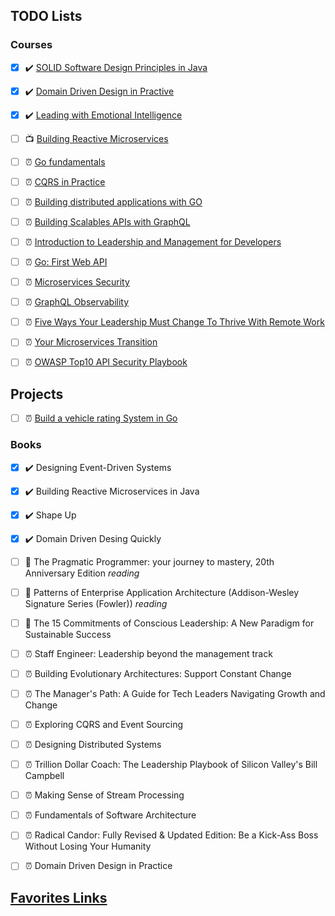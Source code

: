 ## TODO Lists

### Courses 

- [X] ✔️ [SOLID Software Design Principles in Java](https://app.pluralsight.com/achievements/share/fc2b9d85-2a37-4f18-8371-5ca104590cec)
- [X] ✔️ [Domain Driven Design in Practive](https://app.pluralsight.com/achievements/share/4bcd5cf1-759f-4876-8b90-aa4247f482e5) 
- [X] ✔️ [Leading with Emotional Intelligence](https://app.pluralsight.com/achievements/share/f839bd34-3d8f-4671-bdd8-09d082cd7436)
- [ ] 📺 [Building Reactive Microservices](https://app.pluralsight.com/library/courses/building-reactive-microservices/table-of-contents)
- [ ] ⏰ [Go fundamentals](https://app.pluralsight.com/library/courses/go-fundamentals/table-of-contents)
- [ ] ⏰ [CQRS in Practice](https://app.pluralsight.com/library/courses/cqrs-in-practice/table-of-contents)
- [ ] ⏰ [Building distributed applications with GO](https://app.pluralsight.com/library/courses/building-distributed-applications-go/table-of-contents)
- [ ] ⏰ [Building Scalables APIs with GraphQL](https://app.pluralsight.com/library/courses/graphql-scalable-apis/table-of-contents)
- [ ] ⏰ [Introduction to Leadership and Management for Developers](https://app.pluralsight.com/library/courses/introduction-leadership-management-developers/table-of-contents)
- [ ] ⏰ [Go: First Web API](https://app.pluralsight.com/library/courses/go-first-web-api/table-of-contents)
- [ ] ⏰ [Microservices Security](https://app.pluralsight.com/library/courses/microservices-security-fundamentals/table-of-contents)
- [ ] ⏰ [GraphQL Observability](https://app.pluralsight.com/library/courses/js-friends-session-07/table-of-contents)
- [ ] ⏰ [Five Ways Your Leadership Must Change To Thrive With Remote Work](https://app.pluralsight.com/library/courses/covid-19-leadership-change-remote-work/table-of-contents)
- [ ] ⏰ [Your Microservices Transition](https://app.pluralsight.com/library/courses/your-microservices-transition/table-of-contents)
- [ ] ⏰ [OWASP Top10 API Security Playbook](https://app.pluralsight.com/library/courses/owasp-top-ten-api-security-playbook/table-of-contents)


## Projects
- [ ] ⏰ [Build a vehicle rating System in Go](https://app.pluralsight.com/projects/build-vehicle-rating-system-in-go)

### Books
 - [X] ✔️ Designing Event-Driven Systems
 - [X] ✔️ Building Reactive Microservices in Java
 - [X] ✔️ Shape Up
 - [X] ✔️ Domain Driven Desing Quickly
 - [ ] 📖 The Pragmatic Programmer: your journey to mastery, 20th Anniversary Edition _reading_
 - [ ] 📖 Patterns of Enterprise Application Architecture (Addison-Wesley Signature Series (Fowler)) _reading_
 - [ ] 📖 The 15 Commitments of Conscious Leadership: A New Paradigm for Sustainable Success
 - [ ] ⏰ Staff Engineer: Leadership beyond the management track
 - [ ] ⏰ Building Evolutionary Architectures: Support Constant Change
 - [ ] ⏰ The Manager's Path: A Guide for Tech Leaders Navigating Growth and Change
 - [ ] ⏰ Exploring CQRS and Event Sourcing
 - [ ] ⏰ Designing Distributed Systems
 - [ ] ⏰ Trillion Dollar Coach: The Leadership Playbook of Silicon Valley's Bill Campbell 
 - [ ] ⏰ Making Sense of Stream Processing
 - [ ] ⏰ Fundamentals of Software Architecture
 - [ ] ⏰ Radical Candor: Fully Revised & Updated Edition: Be a Kick-Ass Boss Without Losing Your Humanity 
 - [ ] ⏰ Domain Driven Design in Practice
 
 
 
 
 
 
 
 
 
 


## [Favorites Links](./FAVORITES.MD)
 
